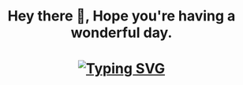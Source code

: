 <h1 align="center">Hey there 👋, Hope you're having a wonderful day. </h1>

<!--
**An-Uncreative/An-Uncreative** is a ✨ _special_ ✨ repository because its `README.md` (this file) appears on your GitHub profile.

Here are some ideas to get you started:

- 🔭 I’m currently working on ...
- 🌱 I’m currently learning ...
- 👯 I’m looking to collaborate on ...
- 🤔 I’m looking for help with ...
- 💬 Ask me about ...
- 📫 How to reach me: ...
- 😄 Pronouns: ...
- ⚡ Fun fact: ...
-->
<h1 align="center"><a href="https://git.io/typing-svg"><img src="https://readme-typing-svg.herokuapp.com?font=Fira+Code&weight=600&pause=9&center=true&vCenter=true&multiline=true&repeat=false&width=435&height=70&lines=I'm+Oluwatise.;Welcome+to+my+world!" alt="Typing SVG" /></a></h1>

